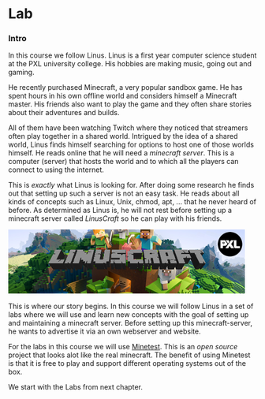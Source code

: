 # Lab <!-- {docsify-ignore} -->
### Intro

In this course we follow Linus. Linus is a first year computer science student at the PXL university college. His hobbies are making music, going out and gaming.

He recently purchased Minecraft, a very popular sandbox game. He has spent hours in his own offline world and considers himself a Minecraft master. His friends also want to play the game and they often share stories about their adventures and builds. 

All of them have been watching Twitch where they noticed that streamers often play together in a shared world. Intrigued by the idea of a shared world, Linus finds himself searching for options to host one of those worlds himself. He reads online that he will need a *minecraft server*. This is a computer (server) that hosts the world and to which all the players can connect to using the internet.

This is *exactly* what Linus is looking for. After doing some research he finds out that setting up such a server is not an easy task. He reads about all kinds of concepts such as Linux, Unix, chmod, apt, ... that he never heard of before. As determined as Linus is, he will not rest before setting up a minecraft server called *LinusCraft* so he can play with his friends.

![linuscraft](../images/linuxcraft.png)

This is where our story begins. In this course we will follow Linus in a set of labs where we will use and learn new concepts with the goal of setting up and maintaining a minecraft server.  Before setting up this minecraft-server, he wants to advertise it via an own  webserver and website.

For the labs in this course we will use [Minetest](https://www.minetest.net/). This is an _open source_ project that looks alot like the real minecraft. The benefit of using Minetest is that it is free to play and support different operating systems out of the box.



We start with the Labs from next chapter.
